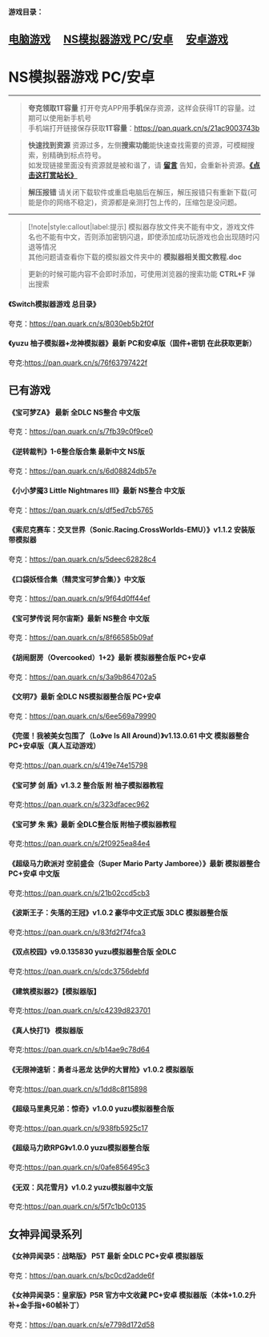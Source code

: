**游戏目录：**

 [电脑游戏](zh-cn/Games/PC)&#8195;
 [NS模拟器游戏 PC/安卓](zh-cn/Games/NSgames)&#8195;
 [安卓游戏](zh-cn/Games/Android)
---

# NS模拟器游戏 PC/安卓

---
> **夸克领取1T容量**
  打开夸克APP用**手机**保存资源，这样会获得1T的容量。过期可以使用新手机号  
  手机端打开链接保存获取**1T容量**：https://pan.quark.cn/s/21ac9003743b  

> **快速找到资源**
  资源过多，左侧**搜索功能**能快速查找需要的资源，可模糊搜索，别精确到标点符号。  
  如发现链接里面没有资源就是被和谐了，请 [**留言**](zh-cn/bbs) 告知，会重新补资源。[**《点击这打赏站长》**](zh-cn/dashang)

> **解压报错**
  请关闭下载软件或重启电脑后在解压，解压报错只有重新下载(可能是你的网络不稳定)，资源都是亲测打包上传的，压缩包是没问题。

---

> [!note|style:callout|label:提示] 模拟器存放文件夹不能有中文，游戏文件名也不能有中文，否则添加密钥闪退，即使添加成功玩游戏也会出现随时闪退等情况  
其他问题请查看你下载的模拟器文件夹中的 **模拟器相关图文教程.doc**

> 更新的时候可能内容不会即时添加，可使用浏览器的搜索功能 **CTRL+F** 弹出搜索

#### 《Switch模拟器游戏 总目录》

夸克：https://pan.quark.cn/s/8030eb5b2f0f

#### 《yuzu 柚子模拟器+龙神模拟器》最新 PC和安卓版（固件+密钥 在此获取更新）

夸克:https://pan.quark.cn/s/76f63797422f

##  已有游戏

#### 《宝可梦ZA》 最新 全DLC NS整合 中文版

夸克：https://pan.quark.cn/s/7fb39c0f9ce0

#### 《逆转裁判》1-6整合版合集 最新中文 NS版

夸克：https://pan.quark.cn/s/6d08824db57e

#### 《小小梦魇3 Little Nightmares III》最新 NS整合 中文版

夸克：https://pan.quark.cn/s/df5ed7cb5765

#### 《索尼克赛车：交叉世界（Sonic.Racing.CrossWorlds-EMU）》v1.1.2 安装版 带模拟器

夸克：https://pan.quark.cn/s/5deec62828c4

#### 《口袋妖怪合集（精灵宝可梦合集）》中文版

夸克：https://pan.quark.cn/s/9f64d0ff44ef

#### 《宝可梦传说 阿尔宙斯》最新 NS整合 中文版

夸克：https://pan.quark.cn/s/8f66585b09af

#### 《胡闹厨房（Overcooked）1+2》最新 模拟器整合版 PC+安卓

夸克：https://pan.quark.cn/s/3a9b864702a5

#### 《文明7》最新 全DLC NS模拟器整合版 PC+安卓

夸克：https://pan.quark.cn/s/6ee569a79990

#### 《完蛋！我被美女包围了（Lo》ve Is All Around）》v1.13.0.61 中文 模拟器整合 PC+安卓版（真人互动游戏）

夸克:https://pan.quark.cn/s/419e74e15798

#### 《宝可梦 剑 盾》v1.3.2 整合版 附 柚子模拟器教程

夸克:https://pan.quark.cn/s/323dfacec962

#### 《宝可梦 朱 紫》最新 全DLC整合版 附柚子模拟器教程

夸克:https://pan.quark.cn/s/2f0925ea84e4

#### 《超级马力欧派对 空前盛会（Super Mario Party Jamboree）》最新 模拟器整合 PC+安卓 中文版

夸克:https://pan.quark.cn/s/21b02ccd5cb3

#### 《波斯王子：失落的王冠》v1.0.2 豪华中文正式版 3DLC 模拟器整合版

夸克:https://pan.quark.cn/s/83fd2f74fca3

#### 《双点校园》v9.0.135830 yuzu模拟器整合版 全DLC

夸克:https://pan.quark.cn/s/cdc3756debfd

#### 《建筑模拟器2》【模拟器版】

夸克:https://pan.quark.cn/s/c4239d823701

#### 《真人快打1》 模拟器版

夸克:https://pan.quark.cn/s/b14ae9c78d64

#### 《无限神速斩：勇者斗恶龙 达伊的大冒险》v1.0.2 模拟器版

夸克:https://pan.quark.cn/s/1dd8c8f15898

#### 《超级马里奥兄弟：惊奇》v1.0.0 yuzu模拟器整合版

夸克:https://pan.quark.cn/s/938fb5925c17

#### 《超级马力欧RPG》v1.0.0 yuzu模拟器整合版

夸克:https://pan.quark.cn/s/0afe856495c3

#### 《无双：风花雪月》v1.0.2 yuzu模拟器中文版

夸克:https://pan.quark.cn/s/5f7c1b0c0135

##  女神异闻录系列

#### 《女神异闻录5：战略版》 P5T 最新 全DLC PC+安卓 模拟器版

夸克：https://pan.quark.cn/s/bc0cd2adde6f

#### 《女神异闻录5：皇家版》P5R 官方中文收藏 PC+安卓 模拟器版（本体+1.0.2升补+金手指+60帧补丁）

夸克：https://pan.quark.cn/s/e7798d172d58